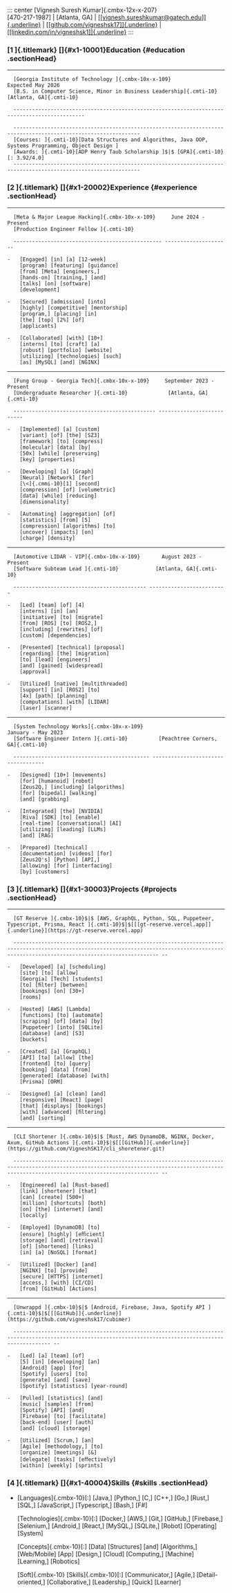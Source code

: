 ::: center
[Vignesh Suresh Kumar]{.cmbx-12x-x-207}\
[470-217-1987] $|$ [Atlanta, GA] $|$
[[[vignesh.sureshkumar@gatech.edu]]{.underline}](mailto:vignesh.sureshkumar@gatech.edu)
$|$
[[[github.com/vigneshsk17]]{.underline}](https://github.com/VigneshSK17)
$|$
[[[linkedin.com/in/vigneshsk1]]{.underline}](https://www.linkedin.com/in/vigneshsk1)
:::

### [1 ]{.titlemark} []{#x1-10001}Education {#education .sectionHead}

-   -------------------------------------------------------------------- -------------------------
      [Georgia Institute of Technology ]{.cmbx-10x-x-109}                          Expected May 2026
      [B.S. in Computer Science, Minor in Business Leadership]{.cmti-10}     [Atlanta, GA]{.cmti-10}
                                                                           
      -------------------------------------------------------------------- -------------------------

      ---------------------------------------------------------------------------------------------------------------
      [Courses: ]{.cmti-10}[Data Structures and Algorithms, Java OOP, Systems Programming, Object Design ]
      [Awards: ]{.cmti-10}[ADP Henry Taub Scholarship ]$|$ [GPA]{.cmti-10}[: 3.92/4.0]
      ---------------------------------------------------------------------------------------------------------------

### [2 ]{.titlemark} []{#x1-20002}Experience {#experience .sectionHead}

-   ------------------------------------------------ ---------------------
      [Meta & Major League Hacking]{.cmbx-10x-x-109}     June 2024 - Present
      [Production Engineer Fellow ]{.cmti-10}          
                                                       
      ------------------------------------------------ ---------------------

    -   [Engaged] [in] [a] [12-week]
        [program] [featuring] [guidance]
        [from] [Meta] [engineers,]
        [hands-on] [training,] [and]
        [talks] [on] [software]
        [development]

    -   [Secured] [admission] [into]
        [highly] [competitive] [mentorship]
        [program,] [placing] [in]
        [the] [top] [2%] [of]
        [applicants]

    -   [Collaborated] [with] [10+]
        [interns] [to] [craft] [a]
        [robust] [portfolio] [website]
        [utilizing] [technologies] [such]
        [as] [MySQL] [and] [NGINX]

-   ---------------------------------------------- --------------------------
      [Fung Group - Georgia Tech]{.cmbx-10x-x-109}     September 2023 - Present
      [Undergraduate Researcher ]{.cmti-10}             [Atlanta, GA]{.cmti-10}
                                                     
      ---------------------------------------------- --------------------------

    -   [Implemented] [a] [custom]
        [variant] [of] [the] [SZ3]
        [framework] [to] [compress]
        [molecular] [data] [by]
        [50x] [while] [preserving]
        [key] [properties]

    -   [Developing] [a] [Graph]
        [Neural] [Network] [for]
        [\<]{.cmmi-10}[1] [second]
        [compression] [of] [volumetric]
        [data] [while] [reducing]
        [dimensionality]

    -   [Automating] [aggregation] [of]
        [statistics] [from] [5]
        [compression] [algorithms] [to]
        [uncover] [impacts] [on]
        [charge] [density]

-   ------------------------------------------- -------------------------
      [Automotive LIDAR - VIP]{.cmbx-10x-x-109}       August 2023 - Present
      [Software Subteam Lead ]{.cmti-10}            [Atlanta, GA]{.cmti-10}
                                                  
      ------------------------------------------- -------------------------

    -   [Led] [team] [of] [4]
        [interns] [in] [an]
        [initiative] [to] [migrate]
        [from] [ROS] [to] [ROS2,]
        [including] [rewrites] [of]
        [custom] [dependencies]

    -   [Presented] [technical] [proposal]
        [regarding] [the] [migration]
        [to] [lead] [engineers]
        [and] [gained] [widespread]
        [approval]

    -   [Utilized] [native] [multithreaded]
        [support] [in] [ROS2] [to]
        [4x] [path] [planning]
        [computations] [with] [LIDAR]
        [laser] [scanner]

-   -------------------------------------------- -----------------------------------
      [System Technology Works]{.cmbx-10x-x-109}                    January - May 2023
      [Software Engineer Intern ]{.cmti-10}          [Peachtree Corners, GA]{.cmti-10}
                                                   
      -------------------------------------------- -----------------------------------

    -   [Designed] [10+] [movements]
        [for] [humanoid] [robot]
        [Zeus2Q,] [including] [algorithms]
        [for] [bipedal] [walking]
        [and] [grabbing]

    -   [Integrated] [the] [NVIDIA]
        [Riva] [SDK] [to] [enable]
        [real-time] [conversational] [AI]
        [utilizing] [leading] [LLMs]
        [and] [RAG]

    -   [Prepared] [technical]
        [documentation] [videos] [for]
        [Zeus2Q's] [Python] [API,]
        [allowing] [for] [interfacing]
        [by] [customers]

### [3 ]{.titlemark} []{#x1-30003}Projects {#projects .sectionHead}

-   ------------------------------------------------------------------------------------------------------------------------------------------------------------------------------------------- --
      [GT Reserve ]{.cmbx-10}$|$ [AWS, GraphQL, Python, SQL, Puppeteer, Typescript, Prisma, React ]{.cmti-10}$|$[[[gt-reserve.vercel.app]]{.underline}](https://gt-reserve.vercel.app)   
                                                                                                                                                                                                  
      ------------------------------------------------------------------------------------------------------------------------------------------------------------------------------------------- --

    -   [Developed] [a] [scheduling]
        [site] [to] [allow]
        [Georgia] [Tech] [students]
        [to] [ﬁlter] [between]
        [bookings] [on] [30+]
        [rooms]

    -   [Hosted] [AWS] [Lambda]
        [functions] [to] [automate]
        [scraping] [of] [data] [by]
        [Puppeteer] [into] [SQLite]
        [database] [and] [S3]
        [buckets]

    -   [Created] [a] [GraphQL]
        [API] [to] [allow] [the]
        [frontend] [to] [query]
        [booking] [data] [from]
        [generated] [database] [with]
        [Prisma] [ORM]

    -   [Designed] [a] [clean] [and]
        [responsive] [React] [page]
        [that] [displays] [bookings]
        [with] [advanced] [ﬁltering]
        [and] [sorting]

-   ------------------------------------------------------------------------------------------------------------------------------------------------------------------------------------------- --
      [CLI Shortener ]{.cmbx-10}$|$ [Rust, AWS DynamoDB, NGINX, Docker, Axum, GitHub Actions ]{.cmti-10}$|$[[[GitHub]]{.underline}](https://github.com/VigneshSK17/cli_shoretener.git)   
                                                                                                                                                                                                  
      ------------------------------------------------------------------------------------------------------------------------------------------------------------------------------------------- --

    -   [Engineered] [a] [Rust-based]
        [link] [shortener] [that]
        [can] [create] [500+]
        [million] [shortcuts] [both]
        [on] [the] [internet] [and]
        [locally]

    -   [Employed] [DynamoDB] [to]
        [ensure] [highly] [eﬃcient]
        [storage] [and] [retrieval]
        [of] [shortened] [links]
        [in] [a] [NoSQL] [format]

    -   [Utilized] [Docker] [and]
        [NGINX] [to] [provide]
        [secure] [HTTPS] [internet]
        [access,] [with] [CI/CD]
        [from] [GitHub] [Actions]

-   -------------------------------------------------------------------------------------------------------------------------------------------------------- --
      [Unwrappd ]{.cmbx-10}$|$ [Android, Firebase, Java, Spotify API ]{.cmti-10}$|$[[[GitHub]]{.underline}](https://github.com/vigneshsk17/cubimer)   
                                                                                                                                                               
      -------------------------------------------------------------------------------------------------------------------------------------------------------- --

    -   [Led] [a] [team] [of]
        [5] [in] [developing] [an]
        [Android] [app] [for]
        [Spotify] [users] [to]
        [generate] [and] [save]
        [Spotify] [statistics] [year-round]

    -   [Pulled] [statistics] [and]
        [music] [samples] [from]
        [Spotify] [API] [and]
        [Firebase] [to] [facilitate]
        [back-end] [user] [auth]
        [and] [cloud] [storage]

    -   [Utilized] [Scrum,] [an]
        [Agile] [methodology,] [to]
        [organize] [meetings] [&]
        [delegate] [tasks] [eﬀectively]
        [within] [weekly] [sprints]

### [4 ]{.titlemark} []{#x1-40004}Skills {#skills .sectionHead}

-   [Languages]{.cmbx-10}[:] [Java,]
    [Python,] [C,] [C++,] [Go,]
    [Rust,] [SQL,] [JavaScript,]
    [Typescript,] [Bash,] [F#]

    [Technologies]{.cmbx-10}[:] [Docker,]
    [AWS,] [Git,] [GitHub,]
    [Firebase,] [Selenium,] [Android,]
    [React,] [MySQL,] [SQLite,]
    [Robot] [Operating] [System]

    [Concepts]{.cmbx-10}[:] [Data]
    [Structures] [and] [Algorithms,]
    [Web/Mobile] [App] [Design,]
    [Cloud] [Computing,] [Machine]
    [Learning,] [Robotics]

    [Soft]{.cmbx-10} [Skills]{.cmbx-10}[:]
    [Communicator,] [Agile,]
    [Detail-oriented,] [Collaborative,]
    [Leadership,] [Quick] [Learner]
